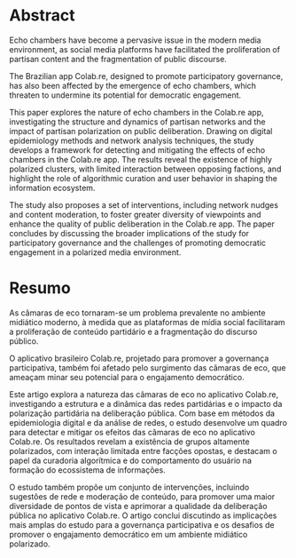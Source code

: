 # Abstract
Echo chambers have become a pervasive issue in the modern media environment, as social media platforms have facilitated the proliferation of partisan content and the fragmentation of public discourse. 

The Brazilian app Colab.re, designed to promote participatory governance, has also been affected by the emergence of echo chambers, which threaten to undermine its potential for democratic engagement.

This paper explores the nature of echo chambers in the Colab.re app, investigating the structure and dynamics of partisan networks and the impact of partisan polarization on public deliberation. Drawing on digital epidemiology methods and network analysis techniques, the study develops a framework for detecting and mitigating the effects of echo chambers in the Colab.re app. The results reveal the existence of highly polarized clusters, with limited interaction between opposing factions, and highlight the role of algorithmic curation and user behavior in shaping the information ecosystem. 

The study also proposes a set of interventions, including network nudges and content moderation, to foster greater diversity of viewpoints and enhance the quality of public deliberation in the Colab.re app. The paper concludes by discussing the broader implications of the study for participatory governance and the challenges of promoting democratic engagement in a polarized media environment.

# Resumo
As câmaras de eco tornaram-se um problema prevalente no ambiente midiático moderno, à medida que as plataformas de mídia social facilitaram a proliferação de conteúdo partidário e a fragmentação do discurso público.

O aplicativo brasileiro Colab.re, projetado para promover a governança participativa, também foi afetado pelo surgimento das câmaras de eco, que ameaçam minar seu potencial para o engajamento democrático.

Este artigo explora a natureza das câmaras de eco no aplicativo Colab.re, investigando a estrutura e a dinâmica das redes partidárias e o impacto da polarização partidária na deliberação pública. Com base em métodos da epidemiologia digital e da análise de redes, o estudo desenvolve um quadro para detectar e mitigar os efeitos das câmaras de eco no aplicativo Colab.re. Os resultados revelam a existência de grupos altamente polarizados, com interação limitada entre facções opostas, e destacam o papel da curadoria algorítmica e do comportamento do usuário na formação do ecossistema de informações.

O estudo também propõe um conjunto de intervenções, incluindo sugestões de rede e moderação de conteúdo, para promover uma maior diversidade de pontos de vista e aprimorar a qualidade da deliberação pública no aplicativo Colab.re. O artigo conclui discutindo as implicações mais amplas do estudo para a governança participativa e os desafios de promover o engajamento democrático em um ambiente midiático polarizado.